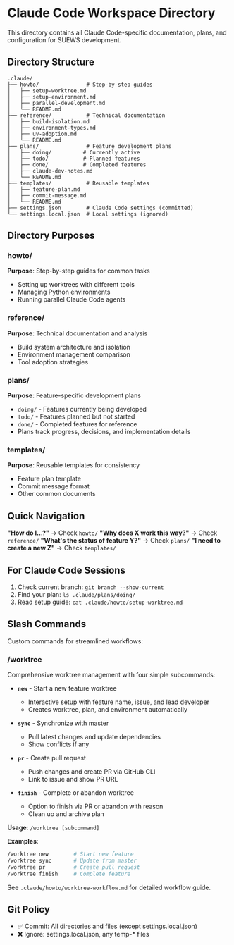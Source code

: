 # Claude Code Workspace Directory

This directory contains all Claude Code-specific documentation, plans, and configuration for SUEWS development.

## Directory Structure

```
.claude/
├── howto/               # Step-by-step guides
│   ├── setup-worktree.md
│   ├── setup-environment.md
│   ├── parallel-development.md
│   └── README.md
├── reference/           # Technical documentation
│   ├── build-isolation.md
│   ├── environment-types.md
│   ├── uv-adoption.md
│   └── README.md
├── plans/               # Feature development plans
│   ├── doing/          # Currently active
│   ├── todo/           # Planned features
│   ├── done/           # Completed features
│   ├── claude-dev-notes.md
│   └── README.md
├── templates/           # Reusable templates
│   ├── feature-plan.md
│   ├── commit-message.md
│   └── README.md
├── settings.json        # Claude Code settings (committed)
└── settings.local.json  # Local settings (ignored)
```

## Directory Purposes

### howto/
**Purpose**: Step-by-step guides for common tasks
- Setting up worktrees with different tools
- Managing Python environments
- Running parallel Claude Code agents

### reference/
**Purpose**: Technical documentation and analysis
- Build system architecture and isolation
- Environment management comparison
- Tool adoption strategies

### plans/
**Purpose**: Feature-specific development plans
- `doing/` - Features currently being developed
- `todo/` - Features planned but not started
- `done/` - Completed features for reference
- Plans track progress, decisions, and implementation details

### templates/
**Purpose**: Reusable templates for consistency
- Feature plan template
- Commit message format
- Other common documents

## Quick Navigation

**"How do I...?"** → Check `howto/`
**"Why does X work this way?"** → Check `reference/`
**"What's the status of feature Y?"** → Check `plans/`
**"I need to create a new Z"** → Check `templates/`

## For Claude Code Sessions

1. Check current branch: `git branch --show-current`
2. Find your plan: `ls .claude/plans/doing/`
3. Read setup guide: `cat .claude/howto/setup-worktree.md`


## Slash Commands

Custom commands for streamlined workflows:

### /worktree
Comprehensive worktree management with four simple subcommands:

- **`new`** - Start a new feature worktree
  - Interactive setup with feature name, issue, and lead developer
  - Creates worktree, plan, and environment automatically

- **`sync`** - Synchronize with master
  - Pull latest changes and update dependencies
  - Show conflicts if any

- **`pr`** - Create pull request
  - Push changes and create PR via GitHub CLI
  - Link to issue and show PR URL

- **`finish`** - Complete or abandon worktree
  - Option to finish via PR or abandon with reason
  - Clean up and archive plan

**Usage**: `/worktree [subcommand]`

**Examples**:
```bash
/worktree new        # Start new feature
/worktree sync       # Update from master
/worktree pr         # Create pull request
/worktree finish     # Complete feature
```

See `.claude/howto/worktree-workflow.md` for detailed workflow guide.

## Git Policy
- ✅ Commit: All directories and files (except settings.local.json)
- ❌ Ignore: settings.local.json, any temp-* files